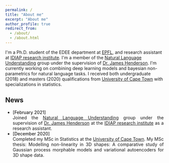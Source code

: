 ```yaml
---
permalink: /
title: "About me"
excerpt: "About me"
author_profile: true
redirect_from: 
  - /about/
  - /about.html
---
```


I'm a Ph.D. student of the EDEE department at [EPFL](https://www.epfl.ch/en/), and research assistant at [IDIAP research institute](https://www.idiap.ch/en). I'm a member of the [Natural Language Understanding](https://www.idiap.ch/en/scientific-research/natural-language-understanding) group under the supervision of [Dr. James Henderson](https://www.idiap.ch/~jhenderson/). I'm currently working on combining deep learning models and bayesian non-parametrics for natural language tasks. I received both undergraduate (2018) and masters (2020) qualifications from [University of Cape Town](https://www.uct.ac.za/) with specializations in statistics. 

## News

<ul style="text-align: justify; list-style: disc">

<!--<li><span style="color: black">[November 2019]</span><br> Blah blah add papers-->

<li><span style="color: black">[February 2021]</span><br> Joined the <a href="https://www.idiap.ch/en/scientific-research/natural-language-understanding"> Natural Language Understanding</a>  group under the supervision of <a href="https://www.idiap.ch/~jhenderson/"> Dr. James Henderson</a> at the <a href="https://www.idiap.ch/en"> IDIAP research institute</a> as a research assistant.


<li><span style="color: black">[December 2020]</span><br> Completed my MSc in Statistics at the <a href="https://www.uct.ac.za/"> University of Cape Town</a>. My MSc thesis: Modelling non-linearity in 3D shapes: A comparative study of Gaussian process morphable models and variational autoencoders for 3D shape data.
  

<!--### [See more...]({{ site.url }}/updates) -->

<!--I have been offered a direct PhD admission to the computer science program at Swiss Federal Institute of Technology Lausanne (EPFL).
[May 2018] -->
